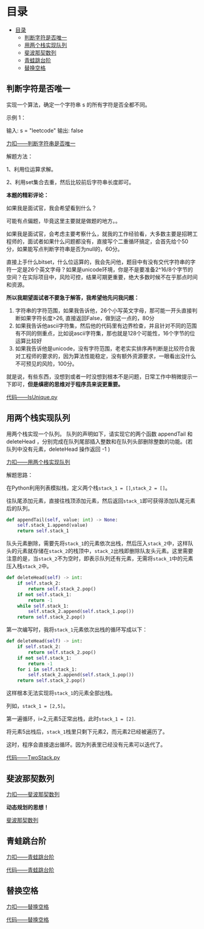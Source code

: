 # 目录
<!-- TOC -->

- [目录](#目录)
  - [判断字符是否唯一](#判断字符是否唯一)
  - [用两个栈实现队列](#用两个栈实现队列)
  - [斐波那契数列](#斐波那契数列)
  - [青蛙跳台阶](#青蛙跳台阶)
  - [替换空格](#替换空格)

<!-- /TOC -->
## 判断字符是否唯一

实现一个算法，确定一个字符串 s 的所有字符是否全都不同。

示例 1：

输入: s = "leetcode"
输出: false

[力扣——判断字符串是否唯一](https://leetcode-cn.com/problems/is-unique-lcci/)

解题方法：

1、利用位运算求解。

2、利用set集合去重，然后比较前后字符串长度即可。

**本题的精彩评论：**

如果我是面试官，我会希望看到什么？

可能有点偏题，毕竟这里主要就是做题的地方。。

如果我是面试官，会考虑主要考察什么，就我的工作经验看，大多数主要是招聘工程师的，面试者如果什么问题都没有，直接写个二重循环搞定，会首先给个50分，如果能写点判断字符串是否为null的，60分。

直接上手什么bitset，什么位运算的，我会先问他，题目中有没有交代字符串的字符一定是26个英文字母？如果是unicode环境，你是不是要准备2^16/8个字节的空间？在实际项目中，风险可控，结果可期更重要，绝大多数时候不在乎那点时间和资源。

**所以我期望面试者不要急于解答，我希望他先问我问题：**

1. 字符串的字符范围，如果我告诉他，26个小写英文字母，那可能一开头直接判断如果字符长度>26, 直接返回False，做到这一点的，80分
2. 如果我告诉他ascii字符集，然后他的代码里有边界检查，并且针对不同的范围有不同的侧重点，比如说ascii字符集，那也就是128个可能性，16个字节的位运算比较好
3. 如果我告诉他是unicode，没有字符范围，老老实实排序再判断是比较符合我对工程师的要求的，因为算法性能稳定，没有额外资源要求，一眼看出没什么不可预见的风险，100分。

就是说，有些东西，没想到或者一时没想到根本不是问题，日常工作中稍微提示一下即可，**但是缜密的思维对于程序员来说更重要。**

[代码——IsUnique.py](IsUnique.py)

## 用两个栈实现队列

用两个栈实现一个队列。
队列的声明如下，请实现它的两个函数 appendTail 和 deleteHead ，分别完成在队列尾部插入整数和在队列头部删除整数的功能。(若队列中没有元素，deleteHead 操作返回 -1 )

[力扣——用两个栈实现队列](https://leetcode-cn.com/problems/yong-liang-ge-zhan-shi-xian-dui-lie-lcof)

解题思路：

在Python利用列表模拟栈，定义两个栈`stack_1 = []`,`stack_2 = []`。

往队尾添加元素，直接往栈顶添加元素，然后返回`stack_1`即可获得添加队尾元素后的队列。

```python
def appendTail(self, value: int) -> None:
    self.stack_1.append(value)
    return self.stack_1
```

队头元素删除，需要先将`stack_1`的元素依次出栈，然后压入`stack_2`中，这样队头的元素就存储在`stack_2`的栈顶中，`stack_2`出栈即删除队友头元素。这里需要注意的是，当`stack_2`不为空时，即表示队列还有元素，无需将`stack_1`中的元素压入栈`stack_2`中。

```python
def deleteHead(self) -> int:
    if self.stack_2:
        return self.stack_2.pop()
    if not self.stack_1:
        return -1
    while self.stack_1:
        self.stack_2.append(self.stack_1.pop())
    return self.stack_2.pop()
```

第一次编写时，我将`stack_1`元素依次出栈的循环写成以下：

```python
def deleteHead(self) -> int:
    if self.stack_2:
        return self.stack_2.pop()
    if not self.stack_1:
        return -1
    for i in self.stack_1:
        self.stack_2.append(self.stack_1.pop())
    return self.stack_2.pop()
```

这样根本无法实现将`stack_1`的元素全部出栈。

列如，`stack_1 = [2,5]`。

第一遍循环，i=2,元素5正常出栈，此时`stack_1 = [2]`.

将元素5出栈后，`stack_1`栈里只剩下元素2，而元素2已经被遍历了。

这时，程序会直接退出循环。因为列表里已经没有元素可以迭代了。

[代码——TwoStack.py](TwoStack.py)

## 斐波那契数列

[力扣——斐波那契数列](https://leetcode-cn.com/problems/fei-bo-na-qi-shu-lie-lcof/)

**动态规划的思想！**

[斐波那契数列](Fib.py)

## 青蛙跳台阶

[力扣——青蛙跳台阶](https://leetcode-cn.com/problems/qing-wa-tiao-tai-jie-wen-ti-lcof/)

[代码——青蛙跳台阶](qingwa.py)

## 替换空格

[力扣——替换空格](https://leetcode-cn.com/problems/ti-huan-kong-ge-lcof/)

[代码——替换空格](ReplaceSpace.py)
